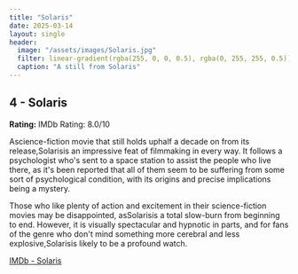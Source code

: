 ```yaml
---
title: "Solaris"
date: 2025-03-14
layout: single
header:
  image: "/assets/images/Solaris.jpg"
  filter: linear-gradient(rgba(255, 0, 0, 0.5), rgba(0, 255, 255, 0.5))
  caption: "A still from Solaris"
---
```


## 4 - Solaris

**Rating:** IMDb Rating: 8.0/10

Ascience-fiction movie that still holds uphalf a decade on from its release,Solarisis an impressive feat of filmmaking in every way. It follows a psychologist who's sent to a space station to assist the people who live there, as it's been reported that all of them seem to be suffering from some sort of psychological condition, with its origins and precise implications being a mystery.

Those who like plenty of action and excitement in their science-fiction movies may be disappointed, asSolarisis a total slow-burn from beginning to end. However, it is visually spectacular and hypnotic in parts, and for fans of the genre who don't mind something more cerebral and less explosive,Solarisis likely to be a profound watch.

[IMDb - Solaris](https://www.imdb.com/title/tt0069293/)
